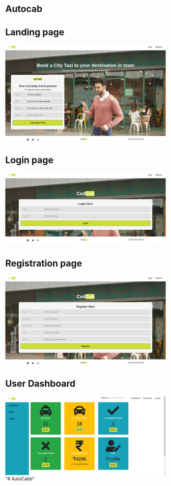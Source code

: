 # Autocab
# Landing page
![](screenshots/screen1.png)
# Login page
![](screenshots/screen2.png)
# Registration page
![](screenshots/screen3.png)
# User Dashboard
![](screenshots/screen4.png)
"# AutoCabb" 
